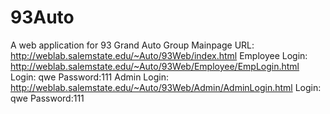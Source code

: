 # 93Auto
A web application for 93 Grand Auto Group
Mainpage URL: http://weblab.salemstate.edu/~Auto/93Web/index.html
Employee Login: http://weblab.salemstate.edu/~Auto/93Web/Employee/EmpLogin.html
Login: qwe Password:111
Admin Login: http://weblab.salemstate.edu/~Auto/93Web/Admin/AdminLogin.html
Login: qwe Password:111
